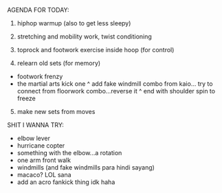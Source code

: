AGENDA FOR TODAY:
1. hiphop warmup (also to get less sleepy)
2. stretching and mobility work, twist conditioning
3. toprock and footwork exercise inside hoop (for control)


4. relearn old sets (for memory)
- footwork frenzy
- the martial arts kick one 
^ add fake windmill combo from kaio... try to connect from floorwork combo...reverse it
^ end with shoulder spin to freeze


5. make new sets from moves 

SHIT I WANNA TRY:
- elbow lever
- hurricane copter
- something with the elbow...a rotation
- one arm front walk
- windmills (and fake windmills para hindi sayang)
- macaco? LOL sana
- add an acro fankick thing idk haha
